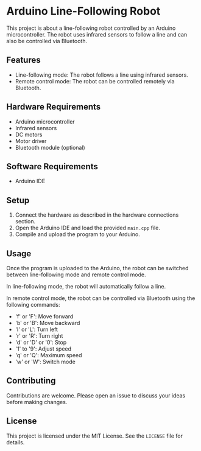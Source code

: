 # Arduino Line-Following Robot

This project is about a line-following robot controlled by an Arduino microcontroller. The robot uses infrared sensors to follow a line and can also be controlled via Bluetooth.

## Features

- Line-following mode: The robot follows a line using infrared sensors.
- Remote control mode: The robot can be controlled remotely via Bluetooth.

## Hardware Requirements

- Arduino microcontroller
- Infrared sensors
- DC motors
- Motor driver
- Bluetooth module (optional)

## Software Requirements

- Arduino IDE

## Setup

1. Connect the hardware as described in the hardware connections section.
2. Open the Arduino IDE and load the provided `main.cpp` file.
3. Compile and upload the program to your Arduino.

## Usage

Once the program is uploaded to the Arduino, the robot can be switched between line-following mode and remote control mode.

In line-following mode, the robot will automatically follow a line.

In remote control mode, the robot can be controlled via Bluetooth using the following commands:

- 'f' or 'F': Move forward
- 'b' or 'B': Move backward
- 'l' or 'L': Turn left
- 'r' or 'R': Turn right
- 'd' or 'D' or '0': Stop
- '1' to '9': Adjust speed
- 'q' or 'Q': Maximum speed
- 'w' or 'W': Switch mode

## Contributing

Contributions are welcome. Please open an issue to discuss your ideas before making changes.

## License

This project is licensed under the MIT License. See the `LICENSE` file for details.